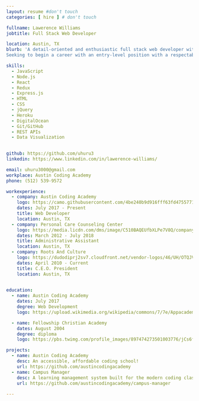 ```yaml
---
layout: resume #don't touch
categories: [ hire ] # don't touch

fullname: Lawerence Williams
jobtitle: Full Stack Web Developer

location: Austin, TX
blurb: 'A detail-oriented and enthusiastic full stack web developer with extensive experience in event planning, social media, digital and television marketing as well as computer programming.
Seeking to begin a career with an entry-level position with a respectable company as soon as possible.'

skills:
  - JavaScript
  - Node.js
  - React
  - Redux
  - Express.js
  - HTML
  - CSS
  - jQuery
  - Heroku
  - DigitalOcean
  - Git/GitHub
  - REST APIs
  - Data Visualization
 

github: https://github.com/uhuru3
linkedin: https://www.linkedin.com/in/lawerence-williams/

email: uhuru3000@gmail.com
workplace: Austin Coding Academy
phone: (512) 539-9572

workexperience:
  - company: Austin Coding Academy
    logo: https://camo.githubusercontent.com/4be240b9d916fff63fd4755771387f2db91ccbea/687474703a2f2f656e2e67726176617461722e636f6d2f75736572696d6167652f3130373337303130302f61303835393431343535363435333631333864666161663037326337623234312e706e673f73697a653d323030
    dates: July 2017 - Present
    title: Web Developer
    location: Austin, TX
  - company: Personal Care Counseling Center
    logo: https://media.licdn.com/dms/image/C510BAQEUfbXLPe7V8Q/company-logo_200_200/0?e=2159024400&v=beta&t=0HX39QiGoWtXrHsmVfM2nUPgyKnGin7zK9j3E0a7BRs
    dates: March 2012 - July 2018
    title: Administrative Assistant
    location: Austin, TX
  - company: Roots And Culture
    logo: https://dudodiprj2sv7.cloudfront.net/vendor-logos/46/UH/OTQJVNSSIAHO.JPEG
    dates: April 2010 - Current
    title: C.E.O. President
    location: Austin, TX
 

education:
  - name: Austin Coding Academy
    dates: July 2017
    degree: Web Development
    logo: https://upload.wikimedia.org/wikipedia/commons/7/7e/Appacademylogo.png

  - name: Fellowship Christian Academy
    dates: August 2004
    degree: diploma
    logo: https://pbs.twimg.com/profile_images/897474273501003776/jCs6fCxN_400x400.jpg

projects:
  - name: Austin Coding Academy
    desc: An accessible, affordable coding school!
    url: https://github.com/austincodingacademy
  - name: Campus Manager
    desc: A learning management system built for the modern coding class.
    url: https://github.com/austincodingacademy/campus-manager
  
---
```


